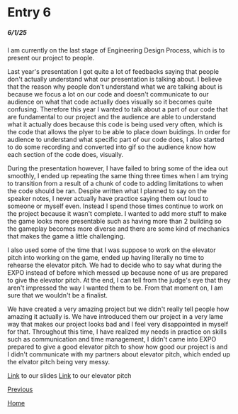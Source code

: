 # Entry 6
##### 6/1/25

I am currently on the last stage of Engineering Design Process, which is to present our project to people.

Last year's presentation I got quite a lot of feedbacks saying that people don't actually understand what our presentation is talking about. I believe that the reason why people don't understand what we are talking about is because we focus a lot on our code and doesn't communicate to our audience on what that code actually does visually so it becomes quite confusing. Therefore this year I wanted to talk about a part of our code that are fundamental to our project and the audience are able to understand what it actually does because this code is being used very often, which is the code that allows the plyer to be able to place down buidings. In order for audience to understand what specific part of our code does, I also started to do some recording and converted into gif so the audience know how each section of the code does, visually. 

During the presentation however, I have failed to bring some of the idea out smoothly, I ended up repeating the same thing three times when I am trying to transition from a result of a chunk of code to adding limitations to when the code should be ran. Despite written what I planned to say on the speaker notes, I never actually have practice saying them out loud to someone or myself even. Instead I spend those times continue to work on the project because it wasn't complete. I wanted to add more stuff to make the game looks more presentable such as having more than 2 building so the gameplay becomes more diverse and there are some kind of mechanics that makes the game a little challenging. 

I also used some of the time that I was suppose to work on the elevator pitch into working on the game, ended up having literally no time to rehearse the elevator pitch. We had to decide who to say what during the EXPO instead of before which messed up because none of us are prepared to give the elevator pitch. At the end, I can tell from the judge's eye that they aren't impressed the way I wanted them to be. From that moment on, I am sure that we wouldn't be a finalist. 

We have created a very amazing project but we didn't really tell people how amazing it actually is. We have introduced them our project in a very lame way that makes our project looks bad and I feel very disappointed in myself for that. Throughout this time, I have realized my needs in practice on skills such as communication and time management, I didn't came into EXPO prepared to give a good elevator pitch to show how good our project is and I didn't communicate with my partners about elevator pitch, which ended up the elvator pitch being very messy. 

[Link](https://docs.google.com/presentation/d/1o1J2jjSPWHZM6Ct8P2ob6UwUpwdKB43gpU11VMH_J6w/edit?slide=id.g35c5c1261ee_0_5#slide=id.g35c5c1261ee_0_5) to our slides
[Link](https://github.com/zixuany7791/The-New-Settlement/blob/main/README.md) to our elevator pitch

[Previous](entry05.md)

[Home](../README.md)
